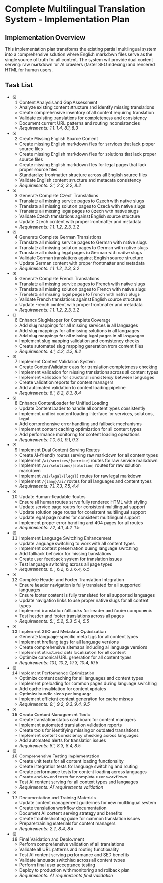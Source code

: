 # Complete Multilingual Translation System - Implementation Plan

## Implementation Overview

This implementation plan transforms the existing partial multilingual system into a comprehensive solution where English markdown files serve as the single source of truth for all content. The system will provide dual content serving: raw markdown for AI crawlers (faster SEO indexing) and rendered HTML for human users.

## Task List

- [x] 1. Content Analysis and Gap Assessment
  - Analyze existing content structure and identify missing translations
  - Create comprehensive inventory of all content requiring translation
  - Validate existing translations for completeness and consistency
  - Document current URL patterns and routing inconsistencies
  - _Requirements: 1.1, 1.4, 8.1, 8.3_

- [x] 2. Create Missing English Source Content
  - Create missing English markdown files for services that lack proper source files
  - Create missing English markdown files for solutions that lack proper source files  
  - Create missing English markdown files for legal pages that lack proper source files
  - Standardize frontmatter structure across all English source files
  - Validate English content structure and metadata consistency
  - _Requirements: 2.1, 2.3, 3.2, 8.2_

- [x] 3. Generate Complete Czech Translations
  - Translate all missing service pages to Czech with native slugs
  - Translate all missing solution pages to Czech with native slugs
  - Translate all missing legal pages to Czech with native slugs
  - Validate Czech translations against English source structure
  - Update Czech content with proper frontmatter and metadata
  - _Requirements: 1.1, 1.2, 2.3, 3.2_

- [x] 4. Generate Complete German Translations
  - Translate all missing service pages to German with native slugs
  - Translate all missing solution pages to German with native slugs
  - Translate all missing legal pages to German with native slugs
  - Validate German translations against English source structure
  - Update German content with proper frontmatter and metadata
  - _Requirements: 1.1, 1.2, 2.3, 3.2_

- [x] 5. Generate Complete French Translations
  - Translate all missing service pages to French with native slugs
  - Translate all missing solution pages to French with native slugs
  - Translate all missing legal pages to French with native slugs
  - Validate French translations against English source structure
  - Update French content with proper frontmatter and metadata
  - _Requirements: 1.1, 1.2, 2.3, 3.2_

- [x] 6. Enhance SlugMapper for Complete Coverage
  - Add slug mappings for all missing services in all languages
  - Add slug mappings for all missing solutions in all languages
  - Add slug mappings for all missing legal pages in all languages
  - Implement slug mapping validation and consistency checks
  - Create automated slug mapping generation from content files
  - _Requirements: 4.1, 4.2, 4.3, 8.2_

- [x] 7. Implement Content Validation System
  - Create ContentValidator class for translation completeness checking
  - Implement validation for missing translations across all content types
  - Implement validation for structural consistency between languages
  - Create validation reports for content managers
  - Add automated validation to content loading pipeline
  - _Requirements: 8.1, 8.2, 8.3, 8.4_

- [x] 8. Enhance ContentLoader for Unified Loading
  - Update ContentLoader to handle all content types consistently
  - Implement unified content loading interface for services, solutions, legal
  - Add comprehensive error handling and fallback mechanisms
  - Implement content caching optimization for all content types
  - Add performance monitoring for content loading operations
  - _Requirements: 1.3, 5.1, 9.1, 9.3_

- [x] 9. Implement Dual Content Serving Routes
  - Create AI-friendly routes serving raw markdown for all content types
  - Implement `/ai/services/[service]` routes for raw service markdown
  - Implement `/ai/solutions/[solution]` routes for raw solution markdown
  - Implement `/ai/legal/[legal]` routes for raw legal markdown
  - Implement `/{lang}/ai/` routes for all languages and content types
  - _Requirements: 7.1, 7.3, 7.5, 4.4_

- [x] 10. Update Human-Readable Routes
  - Ensure all human routes serve fully rendered HTML with styling
  - Update service page routes for consistent multilingual support
  - Update solution page routes for consistent multilingual support
  - Update legal page routes for consistent multilingual support
  - Implement proper error handling and 404 pages for all routes
  - _Requirements: 7.2, 4.1, 4.2, 1.5_

- [x] 11. Implement Language Switching Enhancement
  - Update language switching to work with all content types
  - Implement context preservation during language switching
  - Add fallback behavior for missing translations
  - Create user feedback system for translation issues
  - Test language switching across all page types
  - _Requirements: 6.1, 6.2, 6.3, 6.4, 6.5_

- [x] 12. Complete Header and Footer Translation Integration
  - Ensure header navigation is fully translated for all supported languages
  - Ensure footer content is fully translated for all supported languages
  - Update navigation links to use proper native slugs for all content types
  - Implement translation fallbacks for header and footer components
  - Test header and footer translations across all pages
  - _Requirements: 5.1, 5.2, 5.3, 5.4, 5.5_

- [x] 13. Implement SEO and Metadata Optimization
  - Generate language-specific meta tags for all content types
  - Implement hreflang tags for all language versions
  - Create comprehensive sitemaps including all language versions
  - Implement structured data localization for all content
  - Optimize canonical URL generation for all content types
  - _Requirements: 10.1, 10.2, 10.3, 10.4, 10.5_

- [x] 14. Implement Performance Optimization
  - Optimize content caching for all languages and content types
  - Implement preloading for common pages during language switching
  - Add cache invalidation for content updates
  - Optimize bundle sizes per language
  - Implement efficient content generation for cache misses
  - _Requirements: 9.1, 9.2, 9.3, 9.4, 9.5_

- [x] 15. Create Content Management Tools
  - Create translation status dashboard for content managers
  - Implement automated translation validation reports
  - Create tools for identifying missing or outdated translations
  - Implement content consistency checking across languages
  - Add automated alerts for translation issues
  - _Requirements: 8.1, 8.3, 8.4, 8.5_

- [x] 16. Comprehensive Testing Implementation
  - Create unit tests for all content loading functionality
  - Create integration tests for language switching and routing
  - Create performance tests for content loading across languages
  - Create end-to-end tests for complete user workflows
  - Test AI content serving for all content types and languages
  - _Requirements: All requirements validation_

- [x] 17. Documentation and Training Materials
  - Update content management guidelines for new multilingual system
  - Create translation workflow documentation
  - Document AI content serving strategy and benefits
  - Create troubleshooting guide for common translation issues
  - Prepare training materials for content managers
  - _Requirements: 2.2, 8.4, 8.5_

- [x] 18. Final Validation and Deployment
  - Perform comprehensive validation of all translations
  - Validate all URL patterns and routing functionality
  - Test AI content serving performance and SEO benefits
  - Validate language switching across all content types
  - Perform final user acceptance testing
  - Deploy to production with monitoring and rollback plan
  - _Requirements: All requirements final validation_